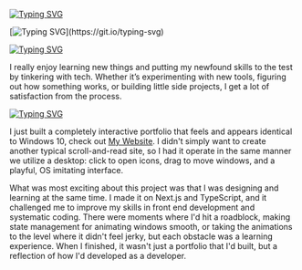 [![Typing SVG](https://readme-typing-svg.demolab.com?font=Fira+Code&size=43&pause=1000&color=65F732&center=true&vCenter=true&repeat=false&width=435&lines=Hey%2C+I'm+Fletcher)](https://git.io/typing-svg)

[![Typing SVG](https://readme-typing-svg.demolab.com?font=Fira+Code&pause=1000&center=true&vCenter=true&width=435&lines=I'll+waste+my+time%2C;So+you+don't+have+to+waste+yours.)](https://git.io/typing-svg)



[![Typing SVG](https://readme-typing-svg.demolab.com?font=Google+Sans+Code&size=33&pause=1000&color=F7F7F7&repeat=false&width=435&lines=About+me)](https://git.io/typing-svg)

I really enjoy learning new things and putting my newfound skills to the test by tinkering with tech. Whether it’s experimenting with new tools, figuring out how something works, or building little side projects, I get a lot of satisfaction from the process.



[![Typing SVG](https://readme-typing-svg.demolab.com?font=Google+Sans+Code&size=33&pause=1000&color=F7F7F7&repeat=false&width=435&lines=Recent+projects+)](https://git.io/typing-svg)

I just built a completely interactive portfolio that feels and appears identical to Windows 10, check out <a href="https://fletcherholt.xyz" target="_blank" rel="noopener noreferrer">My Website</a>. I didn't simply want to create another typical scroll-and-read site, so I had it operate in the same manner we utilize a desktop: click to open icons, drag to move windows, and a playful, OS imitating interface.

What was most exciting about this project was that I was designing and learning at the same time. I made it on Next.js and TypeScript, and it challenged me to improve my skills in front end development and systematic coding. There were moments where I'd hit a roadblock, making state management for animating windows smooth, or taking the animations to the level where it didn't feel jerky, but each obstacle was a learning experience. When I finished, it wasn't just a portfolio that I'd built, but a reflection of how I'd developed as a developer.
